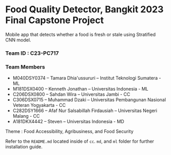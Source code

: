 # Food Quality Detector, Bangkit 2023 Final Capstone Project

Mobile app that detects whether a food is fresh or stale using Stratified CNN model.

### Team ID : C23-PC717

### Team Members

- M040DSY0374 – Tamara Dhia'ussururi – Institut Teknologi Sumatera - ML
- M181DSX0400 – Kenneth Jonathan – Universitas Indonesia - ML
- C206DSX0800 – Sahdan Wira – Universitas Jambi - CC
- C306DSX0715 – Muhammad Dzaki – Universitas Pembangunan Nasional Veteran Yogyakarta - CC
- C282DSY1666 – Afaf Nur Salsabillah Firdausiah – Universitas Negeri Malang - CC
- A181DKX4442 – Steven – Universitas Indonesia - MD

Theme : Food Accessibility, Agribusiness, and Food Security

Refer to the `README.md` located inside of `cc`. `md`, and `ml` folder for further installation guide.
